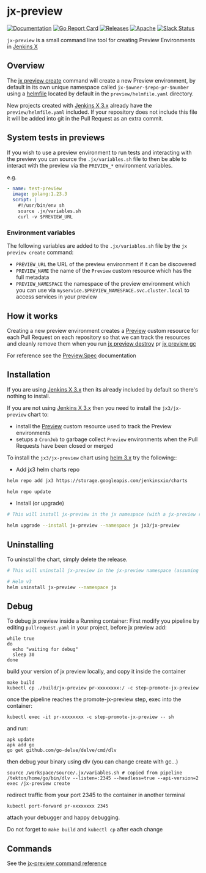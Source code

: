 # jx-preview

[![Documentation](https://godoc.org/github.com/jenkins-x-plugins/jx-preview?status.svg)](https://pkg.go.dev/mod/github.com/jenkins-x-plugins/jx-preview)
[![Go Report Card](https://goreportcard.com/badge/github.com/jenkins-x-plugins/jx-preview)](https://goreportcard.com/report/github.com/jenkins-x-plugins/jx-preview)
[![Releases](https://img.shields.io/github/release-pre/jenkins-x-plugins/jx-preview.svg)](https://github.com/jenkins-x-plugins/jx-preview/releases)
[![Apache](https://img.shields.io/badge/license-Apache-blue.svg)](https://github.com/jenkins-x-plugins/jx-preview/blob/master/LICENSE)
[![Slack Status](https://img.shields.io/badge/slack-join_chat-white.svg?logo=slack&style=social)](https://slack.k8s.io/)

`jx-preview` is a small command line tool for creating Preview Environments in [Jenkins X](https://jenkins-x.io/)

## Overview

The [jx preview create](https://github.com/jenkins-x-plugins/jx-preview/blob/master/docs/cmd/jx-preview_create.md) command will create a new Preview environment, by default in its own unique namespace called `jx-$owner-$repo-pr-$number` using a [helmfile](https://github.com/roboll/helmfile) located by default in the `preview/helmfile.yaml` directory.

New projects created with [Jenkins X 3.x](https://jenkins-x.io/docs/v3/) already have the `preview/helmfile.yaml` included. If your repository does not include this file it will be added into git in the Pull Request as an extra commit.
    
## System tests in previews

If you wish to use a preview environment to run tests and interacting with the preview you can source the `.jx/variables.sh` file to then be able to interact with the preview via the `PREVIEW_*` environment variables.

e.g.

```yaml 
- name: test-preview
  image: golang:1.23.3
  script: |
    #!/usr/bin/env sh
    source .jx/variables.sh
    curl -v $PREVIEW_URL
```
           
### Environment variables

The following variables are added to the `.jx/variables.sh` file by the `jx preview create` command:
   
* `PREVIEW_URL` the URL of the preview environment if it can be discovered
* `PREVIEW_NAME` the name of the `Preview` custom resource which has the full metadata
* `PREVIEW_NAMESPACE` the namespace of the preview environment which you can use via `myservice.$PREVIEW_NAMESPACE.svc.cluster.local` to access services in your preview

## How it works

Creating a new preview environment creates a [Preview](https://github.com/jenkins-x-plugins/jx-preview/blob/master/docs/crds/github-com-jenkins-x-jx-preview-pkg-apis-preview-v1alpha1.md#Preview) custom resource for each Pull Request on each repository so that we can track the resources and cleanly remove them when you run [jx preview destroy](https://github.com/jenkins-x-plugins/jx-preview/blob/master/docs/cmd/jx-preview_destroy.md) pr [jx preview gc](https://github.com/jenkins-x-plugins/jx-preview/blob/master/docs/cmd/jx-preview_gc.md)

For reference see the [Preview.Spec](https://github.com/jenkins-x-plugins/jx-preview/blob/master/docs/crds/github-com-jenkins-x-jx-preview-pkg-apis-preview-v1alpha1.md#PreviewSpec) documentation


## Installation

If you are using [Jenkins X 3.x](https://jenkins-x.io/docs/v3/) then its already included by default so there's nothing to install.

If you are not using [Jenkins X 3.x](https://jenkins-x.io/docs/v3/) then you need to install the `jx3/jx-preview` chart to:

* install the [Preview](https://github.com/jenkins-x-plugins/jx-preview/blob/master/docs/crds/github-com-jenkins-x-jx-preview-pkg-apis-preview-v1alpha1.md#Preview) custom resource used to track the Preview environments
* setups a `CronJob`  to garbage collect `Preview` environments when the Pull Requests have been closed or merged 


To install the `jx3/jx-preview` chart using [helm 3.x](https://helm.sh/) try the following::


- Add jx3 helm charts repo

```bash
helm repo add jx3 https://storage.googleapis.com/jenkinsxio/charts

helm repo update
```

- Install (or upgrade)

```bash
# This will install jx-preview in the jx namespace (with a jx-preview release name)

helm upgrade --install jx-preview --namespace jx jx3/jx-preview
```

## Uninstalling

To uninstall the chart, simply delete the release.

```bash
# This will uninstall jx-preview in the jx-preview namespace (assuming a jx-preview release name)

# Helm v3
helm uninstall jx-preview --namespace jx
```

## Debug
To debug jx preview inside a Running container:
First modify you pipeline by editing `pullrequest.yaml`  in your project,
before jx preview add:
```shell script
while true
do
  echo "waiting for debug"
  sleep 30
done
```
build your version of jx preview locally, and copy it inside the container
```shell script
make build
kubectl cp ./build/jx-preview pr-xxxxxxxx:/ -c step-promote-jx-preview
```
once the pipeline reaches the promote-jx-preview step, exec into the container:
```shell script
kubectl exec -it pr-xxxxxxxx -c step-promote-jx-preview -- sh
```
and run:
```shell script
apk update
apk add go
go get github.com/go-delve/delve/cmd/dlv
```
then debug your binary using dlv (you can change create with gc...)
```shell script
source /workspace/source/.jx/variables.sh # copied from pipeline
/tekton/home/go/bin/dlv --listen=:2345 --headless=true --api-version=2 exec /jx-preview create
```
redirect traffic from your port 2345 to the container in another terminal
```shell script
kubectl port-forward pr-xxxxxxxx 2345
```
attach your debugger and happy debugging.

Do not forget to `make build` and `kubectl cp` after each change

## Commands

See the [jx-preview command reference](https://github.com/jenkins-x-plugins/jx-preview/blob/master/docs/cmd/jx-preview.md)

